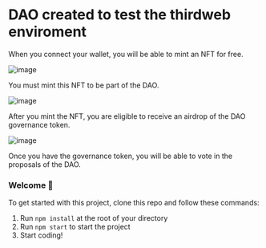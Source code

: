 # DAO created to test the thirdweb enviroment

When you connect your wallet, you will be able to mint an NFT for free.

![image](https://user-images.githubusercontent.com/51422943/167737535-c908ad2a-dcdc-4251-9194-2a2e85207cd4.png)

You must mint this NFT to be part of the DAO.

![image](https://user-images.githubusercontent.com/51422943/167737594-423b13a3-c248-4ee3-a0bf-283c9e776eef.png)

After you mint the NFT, you are eligible to receive an airdrop of the DAO governance token.

![image](https://user-images.githubusercontent.com/51422943/167738093-1768e77b-2212-4c39-9490-09be3e8eb9f5.png)

Once you have the governance token, you will be able to vote in the proposals of the DAO.


### **Welcome 👋**
To get started with this project, clone this repo and follow these commands:

1. Run `npm install` at the root of your directory
2. Run `npm start` to start the project
3. Start coding!

